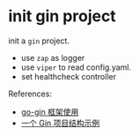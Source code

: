 # init gin project

init a `gin` project.

- use `zap` as logger
- use `viper` to read config.yaml.
- set healthcheck controller

References:

- [go-gin 框架使用](https://juejin.im/post/5bfbbaa5e51d45315070d435)
- [一个 Gin 项目结构示例](https://www.jianshu.com/p/92919004293d)
